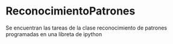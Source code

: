 ReconocimientoPatrones
======================

Se encuentran las tareas de la clase reconocimiento de patrones programadas en una libreta de ipython 
